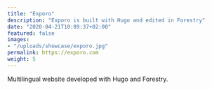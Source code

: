 ```yaml
---
title: "Exporo"
description: "Exporo is built with Hugo and edited in Forestry"
date: "2020-04-21T10:09:37+02:00"
featured: false
images:
- "/uploads/showcase/exporo.jpg"
permalink: https://exporo.com
weight: 5
---
```


Multilingual website developed with Hugo and Forestry.
